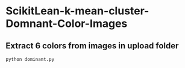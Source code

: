 # ScikitLean-k-mean-cluster-Domnant-Color-Images
## Extract 6 colors from images in upload folder
`python dominant.py`
